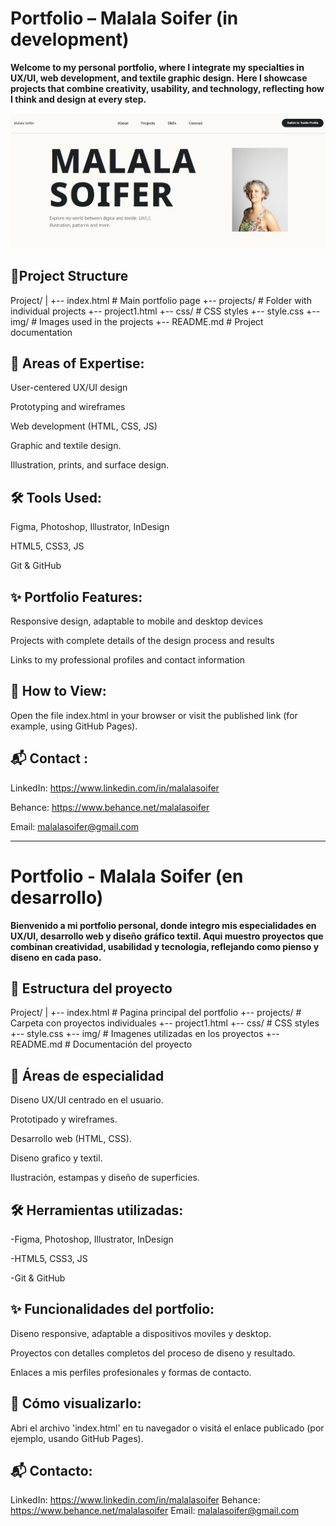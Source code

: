 # Portfolio – Malala Soifer (in development)

**Welcome to my personal portfolio, where I integrate my specialties in UX/UI, web development, and textile graphic design.**
**Here I showcase projects that combine creativity, usability, and technology, reflecting how I think and design at every step.**

![preview image of website](/images/Screenshot%20Portfolio.jpg)

## 📁Project Structure   

Project/
|
+-- index.html         # Main portfolio page
+-- projects/          # Folder with individual projects
    +-- project1.html
+-- css/               # CSS styles
    +-- style.css
+-- img/               # Images used in the projects
+-- README.md          # Project documentation

## 🧩 Areas of Expertise:

User-centered UX/UI design

Prototyping and wireframes

Web development (HTML, CSS, JS)

Graphic and textile design.

Illustration, prints, and surface design.

## 🛠️ Tools Used:

Figma, Photoshop, Illustrator, InDesign

HTML5, CSS3, JS

Git & GitHub

## ✨ Portfolio Features: 

Responsive design, adaptable to mobile and desktop devices

Projects with complete details of the design process and results

Links to my professional profiles and contact information

## 🚀 How to View:

Open the file index.html in your browser or visit the published link (for example, using GitHub Pages).

## 📬 Contact :

LinkedIn: https://www.linkedin.com/in/malalasoifer

Behance: https://www.behance.net/malalasoifer

Email: malalasoifer@gmail.com
_____________________________________________________________________________________________________________

# Portfolio - Malala Soifer (en desarrollo)


**Bienvenido a mi portfolio personal, donde integro mis especialidades en UX/UI, desarrollo web y diseño**
**gráfico textil. Aqui muestro proyectos que combinan creatividad, usabilidad y tecnologia, reflejando como pienso y diseno**
**en cada paso.**


## 📁 Estructura del proyecto

Project/
|
+-- index.html         # Pagina principal del portfolio
+-- projects/          # Carpeta con proyectos individuales
    +-- project1.html
+-- css/               # CSS styles
    +-- style.css
+-- img/               # Imagenes utilizadas en los proyectos
+-- README.md          # Documentación del proyecto

## 🧩 Áreas de especialidad

 Diseno UX/UI centrado en el usuario.

 Prototipado y wireframes.

 Desarrollo web (HTML, CSS).

 Diseno grafico y textil.

 Ilustración, estampas y diseño de superficies.

## 🛠️ Herramientas utilizadas:

 -Figma, Photoshop, Illustrator, InDesign

 -HTML5, CSS3, JS

 -Git & GitHub

## ✨ Funcionalidades del portfolio:

 Diseno responsive, adaptable a dispositivos moviles y desktop.

 Proyectos con detalles completos del proceso de diseno y resultado.

 Enlaces a mis perfiles profesionales y formas de contacto.

## 🚀 Cómo visualizarlo:

Abri el archivo 'index.html' en tu navegador o visitá el enlace publicado (por ejemplo, usando GitHub Pages).

## 📬 Contacto:

 LinkedIn: https://www.linkedin.com/in/malalasoifer
 Behance: https://www.behance.net/malalasoifer
 Email: malalasoifer@gmail.com

